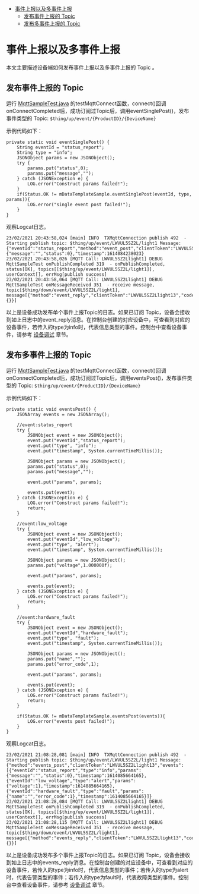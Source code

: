 * [事件上报以及多事件上报](#事件上报以及多事件上报)
  * [发布事件上报的 Topic ](#发布事件上报的-Topic)
  * [发布多事件上报的 Topic ](#发布多事件上报的-Topic)

# 事件上报以及多事件上报

本文主要描述设备端如何发布事件上报以及多事件上报的 Topic 。

## 发布事件上报的 Topic 

运行 [MqttSampleTest.java](../../src/test/java/com/tencent/iot/explorer/device/java/core/mqtt/MqttSampleTest.java) 的testMqttConnect函数，connect()回调onConnectCompleted后，成功订阅过Topic后，调用eventSinglePost()，发布事件类型的 Topic:
`$thing/up/event/{ProductID}/{DeviceName}`

示例代码如下：
```
private static void eventSinglePost() {
    String eventId = "status_report";
    String type = "info";
    JSONObject params = new JSONObject();
    try {
        params.put("status",0);
        params.put("message","");
    } catch (JSONException e) {
        LOG.error("Construct params failed!");
    }
    if(Status.OK != mDataTemplateSample.eventSinglePost(eventId, type, params)){
        LOG.error("single event post failed!");
    }
}
```

观察Logcat日志。
```
23/02/2021 20:43:58,024 [main] INFO  TXMqttConnection publish 492  - Starting publish topic: $thing/up/event/LWVUL5SZ2L/light1 Message: {"eventId":"status_report","method":"event_post","clientToken":"LWVUL5SZ2Llight13","type":"info","params":{"message":"","status":0},"timestamp":1614084238023}
23/02/2021 20:43:58,026 [MQTT Call: LWVUL5SZ2Llight1] DEBUG MqttSampleTest onPublishCompleted 319  - onPublishCompleted, status[OK], topics[[$thing/up/event/LWVUL5SZ2L/light1]],  userContext[], errMsg[publish success]
23/02/2021 20:43:58,064 [MQTT Call: LWVUL5SZ2Llight1] DEBUG MqttSampleTest onMessageReceived 351  - receive message, topic[$thing/down/event/LWVUL5SZ2L/light1], message[{"method":"event_reply","clientToken":"LWVUL5SZ2Llight13","code":0,"status":"","data":{}}]
```
以上是设备成功发布单个事件上报Topic的日志。如果已订阅 Topic，设备会接收到如上日志中的event_reply消息。在控制台创建的对应设备中，可查看到对应的设备事件，若传入的type为info时，代表信息类型的事件。控制台中查看设备事件，请参考 [设备调试](https://cloud.tencent.com/document/product/1081/34741) 章节。

## 发布多事件上报的 Topic 

运行 [MqttSampleTest.java](../../src/test/java/com/tencent/iot/explorer/device/java/core/mqtt/MqttSampleTest.java) 的testMqttConnect函数，connect()回调onConnectCompleted后，成功订阅过Topic后，调用eventsPost()，发布事件类型的 Topic:
`$thing/up/event/{ProductID}/{DeviceName}`

示例代码如下：
```
private static void eventsPost() {
    JSONArray events = new JSONArray();
    
    //event:status_report
    try {
        JSONObject event = new JSONObject();
        event.put("eventId","status_report");
        event.put("type", "info");
        event.put("timestamp", System.currentTimeMillis());
    
        JSONObject params = new JSONObject();
        params.put("status",0);
        params.put("message","");
    
        event.put("params", params);
    
        events.put(event);
    } catch (JSONException e) {
        LOG.error("Construct params failed!");
        return;
    }
    
    //event:low_voltage
    try {
        JSONObject event = new JSONObject();
        event.put("eventId","low_voltage");
        event.put("type", "alert");
        event.put("timestamp", System.currentTimeMillis());
    
        JSONObject params = new JSONObject();
        params.put("voltage",1.000000f);
    
        event.put("params", params);
    
        events.put(event);
    } catch (JSONException e) {
        LOG.error("Construct params failed!");
        return;
    }
    
    //event:hardware_fault
    try {
        JSONObject event = new JSONObject();
        event.put("eventId","hardware_fault");
        event.put("type", "fault");
        event.put("timestamp", System.currentTimeMillis());
    
        JSONObject params = new JSONObject();
        params.put("name","");
        params.put("error_code",1);
    
        event.put("params", params);
    
        events.put(event);
    } catch (JSONException e) {
        LOG.error("Construct params failed!");
        return;
    }
    
    if(Status.OK != mDataTemplateSample.eventsPost(events)){
        LOG.error("events post failed!");
    }
}
```

观察Logcat日志。
```
23/02/2021 21:08:28,081 [main] INFO  TXMqttConnection publish 492  - Starting publish topic: $thing/up/event/LWVUL5SZ2L/light1 Message: {"method":"events_post","clientToken":"LWVUL5SZ2Llight13","events":[{"eventId":"status_report","type":"info","params":{"message":"","status":0},"timestamp":1614085664165},{"eventId":"low_voltage","type":"alert","params":{"voltage":1},"timestamp":1614085664165},{"eventId":"hardware_fault","type":"fault","params":{"name":"","error_code":1},"timestamp":1614085664165}]}
23/02/2021 21:08:28,084 [MQTT Call: LWVUL5SZ2Llight1] DEBUG MqttSampleTest onPublishCompleted 319  - onPublishCompleted, status[OK], topics[[$thing/up/event/LWVUL5SZ2L/light1]],  userContext[], errMsg[publish success]
23/02/2021 21:08:28,115 [MQTT Call: LWVUL5SZ2Llight1] DEBUG MqttSampleTest onMessageReceived 351  - receive message, topic[$thing/down/event/LWVUL5SZ2L/light1], message[{"method":"events_reply","clientToken":"LWVUL5SZ2Llight13","code":0,"status":"","data":{}}]
```
以上是设备成功发布多个事件上报Topic的日志。如果已订阅 Topic，设备会接收到如上日志中的events_reply消息。在控制台创建的对应设备中，可查看到对应的设备事件，若传入的type为info时，代表信息类型的事件；若传入的type为alert时，代表告警类型的事件；若传入的type为fault时，代表故障类型的事件。控制台中查看设备事件，请参考 [设备调试](https://cloud.tencent.com/document/product/1081/34741) 章节。
